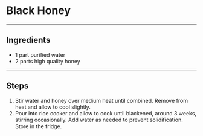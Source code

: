 # Black Honey

---

## Ingredients

* 1 part purified water
* 2 parts high quality honey

---

## Steps

1.  Stir water and honey over medium heat until combined. Remove from heat and allow to cool slightly.
2. Pour into rice cooker and allow to cook until blackened, around 3 weeks, stirring occasionally. Add water as needed to prevent solidification. Store in the fridge.
